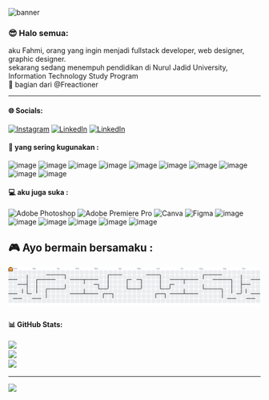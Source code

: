 ![banner](https://media3.giphy.com/media/v1.Y2lkPTc5MGI3NjExNzVvcnV1MW94dWoyNWRpZWVubGNjZ2t4bzMwMTlka3N4ZnNyZGJkcCZlcD12MV9pbnRlcm5hbF9naWZfYnlfaWQmY3Q9Zw/6ULDGyRw0uhECEhAaQ/giphy.gif)

### 😎 Halo semua:
aku Fahmi, orang yang ingin menjadi fullstack developer, web designer, graphic designer.<br>sekarang sedang menempuh pendidikan di Nurul Jadid University, Information Technology Study Program<br>🏢 bagian dari @Freactioner

---

#### 🌐 Socials:
[![Instagram](https://img.shields.io/badge/Instagram-E4405F?style=for-the-badge&logo=instagram&logoColor=white)](https://instagram.com/https://www.instagram.com/jr.sevenn/) [![LinkedIn](https://img.shields.io/badge/LinkedIn-0077B5?style=for-the-badge&logo=linkedin&logoColor=white)](https://linkedin.com/in/https://www.linkedin.com/in/fahmi-bahrul-w-7b21b2315?lipi=urn%3Ali%3Apage%3Ad_flagship3_profile_view_base_contact_details%3B4E6xUz61QV2rQ0wBwNStSQ%3D%3D) [![LinkedIn](https://img.shields.io/badge/GitHub-100000?style=for-the-badge&logo=github&logoColor=white)](https://github.com/fjeer)


#### 💬 yang sering kugunakan :
![image](https://img.shields.io/badge/HTML5-E34F26?style=for-the-badge&logo=html5&logoColor=white) ![image](https://img.shields.io/badge/CSS3-1572B6?style=for-the-badge&logo=css3&logoColor=white) ![image](https://img.shields.io/badge/PHP-777BB4?style=for-the-badge&logo=php&logoColor=white) ![image](https://img.shields.io/badge/JavaScript-323330?style=for-the-badge&logo=javascript&logoColor=F7DF1E) ![image](https://img.shields.io/badge/Bootstrap-563D7C?style=for-the-badge&logo=bootstrap&logoColor=white) ![image](https://img.shields.io/badge/Tailwind_CSS-38B2AC?style=for-the-badge&logo=tailwind-css&logoColor=white) ![image](https://img.shields.io/badge/Laravel-FF2D20?style=for-the-badge&logo=laravel&logoColor=white) ![image](https://img.shields.io/badge/MySQL-005C84?style=for-the-badge&logo=mysql&logoColor=white) ![image](    https://img.shields.io/badge/Xampp-F37623?style=for-the-badge&logo=xampp&logoColor=white) ![image](https://img.shields.io/badge/Postman-FF6C37?style=for-the-badge&logo=Postman&logoColor=white)


#### 💻 aku juga suka :
![Adobe Photoshop](https://img.shields.io/badge/adobe%20photoshop-%2331A8FF.svg?style=for-the-badge&logo=adobe%20photoshop&logoColor=white) ![Adobe Premiere Pro](https://img.shields.io/badge/Adobe%20Premiere%20Pro-9999FF.svg?style=for-the-badge&logo=Adobe%20Premiere%20Pro&logoColor=white) ![Canva](https://img.shields.io/badge/Canva-%2300C4CC.svg?style=for-the-badge&logo=Canva&logoColor=white) ![Figma](https://img.shields.io/badge/figma-%23F24E1E.svg?style=for-the-badge&logo=figma&logoColor=white)  ![image](https://img.shields.io/badge/Google%20Sheets-34A853?style=for-the-badge&logo=google-sheets&logoColor=white) ![image](https://img.shields.io/badge/Microsoft_Excel-217346?style=for-the-badge&logo=microsoft-excel&logoColor=white) ![image](https://img.shields.io/badge/Steam-000000?style=for-the-badge&logo=steam&logoColor=white) ![image](https://img.shields.io/badge/Epic%20Games-313131?style=for-the-badge&logo=Epic%20Games&logoColor=white) ![image](https://img.shields.io/badge/PlayStation-003791?style=for-the-badge&logo=playstation&logoColor=white) ![image](https://img.shields.io/badge/Discord-5865F2?style=for-the-badge&logo=discord&logoColor=white)

## 🎮 Ayo bermain bersamaku :
<picture>
  <source media="(prefers-color-scheme: dark)" srcset="https://raw.githubusercontent.com/fjeer/fjeer/output/pacman-contribution-graph-dark.svg">
  <source media="(prefers-color-scheme: light)" srcset="https://raw.githubusercontent.com/fjeer/fjeer/output/pacman-contribution-graph.svg">
  <img alt="pacman contribution graph" src="https://raw.githubusercontent.com/fjeer/fjeer/output/pacman-contribution-graph.svg">
</picture>

###


#### 📊 GitHub Stats:
![](https://github-readme-stats.vercel.app/api?username=fjeer&theme=one_dark_pro&hide_border=true&include_all_commits=true&count_private=false)<br/>
![](https://nirzak-streak-stats.vercel.app/?user=fjeer&theme=one_dark_pro&hide_border=true)<br/>
![](https://github-readme-stats.vercel.app/api/top-langs/?username=fjeer&theme=one_dark_pro&hide_border=true&include_all_commits=true&count_private=false&layout=compact)

---
[![](https://visitcount.itsvg.in/api?id=fjeer&icon=0&color=0)](https://visitcount.itsvg.in)

<!-- Proudly created with GPRM ( https://gprm.itsvg.in ) -->
